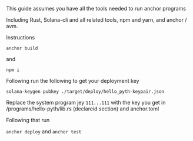 This guide assumes you have all the tools needed to run anchor programs 

Including Rust, Solana-cli and all related tools, npm and yarn, and anchor / avm.

Instructions 

`anchor build`

and 

`npm i`

Following run the following to get your deployment key 

`solana-keygen pubkey ./target/deploy/hello_pyth-keypair.json`

Replace the system program jey `111...111` with the key you get in /programs/hello-pyth/lib.rs (declareid section)
and anchor.toml 

Following that run 

`anchor deploy` and `anchor test`

